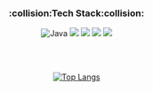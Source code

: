 
<div align=center> 

<h3>:collision:Tech Stack:collision:</h3>

<img alt="Java" src="https://img.shields.io/badge/Java-007396?style=flat&logo=Java&logoColor=white"> <img src="https://img.shields.io/badge/Kotlin-7F52FF?style=flat&logo=Kotlin&logoColor=white"> <img src="https://img.shields.io/badge/IntelliJ-000000?style=flat&logo=IntelliJ IDEA&logoColor=white"> <img src="https://img.shields.io/badge/Android-3DDC84?style=flat&logo=Android&logoColor=white"> <img src="https://img.shields.io/badge/Eclipse IDE-2C2255?style=flat&logo=Eclipse IDE&logoColor=white">

<br></br>

[![Top Langs](https://github-readme-stats.vercel.app/api/top-langs/?username=junhyeongleeee&layout=compact)](https://github.com/junhyeongleeee/github-readme-stats)

</div>
